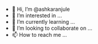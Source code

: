 - 👋 Hi, I’m @ashkaranjule
- 👀 I’m interested in ...
- 🌱 I’m currently learning ...
- 💞️ I’m looking to collaborate on ...
- 📫 How to reach me ...

<!---
ashkaranjule/ashkaranjule is a ✨ special ✨ repository because its `README.md` (this file) appears on your GitHub profile.
You can click the Preview link to take a look at your changes.
--->
